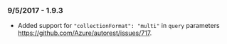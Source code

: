 ### 9/5/2017 - 1.9.3
- Added support for `"collectionFormat": "multi"` in `query` parameters https://github.com/Azure/autorest/issues/717.